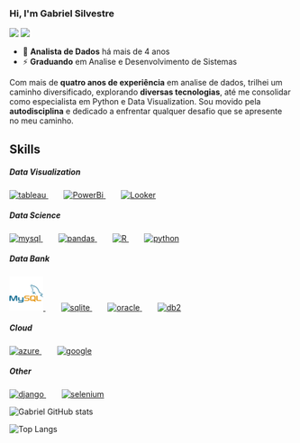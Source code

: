 ### Hi, I'm Gabriel Silvestre

[<img src="https://img.shields.io/badge/gabrielsilves-0A66C2?style=flat-square&logo=linkedin&logoColor=white" />](https://www.linkedin.com/in//gabrielsilves/)
[<img src="https://img.shields.io/badge/gabrielsilves@gmail.com-EA4335?style=flat-square&logo=Gmail&logoColor=white" />](mailto:gabrielsilves@gmail.com)

- 🤿 **Analista de Dados** há mais de 4 anos
- ⚡ **Graduando** em Analise e Desenvolvimento de Sistemas

Com mais de **quatro anos de experiência** em analise de dados, trilhei um caminho diversificado, explorando **diversas tecnologias**, até me consolidar como especialista em Python e Data Visualization. Sou movido pela **autodisciplina** e dedicado a enfrentar qualquer desafio que se apresente no meu caminho.

## Skills
##### Data Visualization
<p align="left">
        <a href="https://public.tableau.com/app/profile/gabrielsilves/vizzes" target="_blank">
                <img src="https://cdnl.tblsft.com/sites/default/files/pages/tableau_cmyk_2015.png" alt="tableau" width="150" height="40" />
        </a>
        &nbsp;&nbsp;&nbsp;&nbsp;&nbsp;&nbsp; 
        <a href="https://powerbi.microsoft.com/" target="_blank">
                <img src="https://logos-world.net/wp-content/uploads/2022/02/Microsoft-Power-BI-Symbol.png" alt="PowerBi" width="120" height="70" />
        </a>
        &nbsp;&nbsp;&nbsp;&nbsp;&nbsp;&nbsp; 
        <a href="https://github.com/gabrielsilves/looker-studio" target="_blank">
                <img src="https://upload.wikimedia.org/wikipedia/commons/thumb/4/4c/Looker.svg/512px-Looker.svg.png" alt="Looker" width="120" height="30" />
        </a>

##### Data Science
<p align="left">
        <a href="https://www.mysql.com/" target="_blank">
                <img src="https://www.svgrepo.com/show/331760/sql-database-generic.svg"
            alt="mysql" width="60" height="60" />
        </a>
        &nbsp;&nbsp;&nbsp;&nbsp;&nbsp;&nbsp; 
        <a href="https://pandas.pydata.org/" target="_blank">
                <img src="https://upload.wikimedia.org/wikipedia/commons/thumb/e/ed/Pandas_logo.svg/1280px-Pandas_logo.svg.png" alt="pandas"
            width="80" height="40" /> 
        </a>
        &nbsp;&nbsp;&nbsp;&nbsp;&nbsp;&nbsp; 
        <a href="https://posit.co/download/rstudio-desktop/" target="_blank">
                <img src="https://cdn4.iconfinder.com/data/icons/logos-and-brands/512/285_R_Project_logo-512.png" alt="R"
            width="65" height="60" /> 
        </a>
        &nbsp;&nbsp;&nbsp;&nbsp;&nbsp;&nbsp; 
        <a href="https://www.python.org" target="_blank">
                <img src="https://cdn.icon-icons.com/icons2/2699/PNG/512/python_vertical_logo_icon_168039.png" alt="python" width="60" height="60" />
        </a>
    
 </p>

##### Data Bank
<p align="left">
        <a href="https://www.mysql.com/" target="_blank">
                <img src="https://raw.githubusercontent.com/devicons/devicon/master/icons/mysql/mysql-original-wordmark.svg"
            alt="mysql" width="60" height="60" /> 
        </a> 
        &nbsp;&nbsp;&nbsp;&nbsp;&nbsp;&nbsp; 
        <a href="https://www.sqlite.org/" target="_blank">
                <img src="https://cdn.jsdelivr.net/gh/devicons/devicon/icons/sqlite/sqlite-original-wordmark.svg"
            alt="sqlite" width="60" height="60" /> 
        </a>
        &nbsp;&nbsp;&nbsp;&nbsp;&nbsp;&nbsp; 
        <a href="https://www.oracle.com/" target="_blank">
                <img src="https://cdn.jsdelivr.net/gh/devicons/devicon/icons/oracle/oracle-original.svg"
            alt="oracle" width="60" height="60" /> 
        </a>
        &nbsp;&nbsp;&nbsp;&nbsp;&nbsp;&nbsp; 
        <a href="https://www.ibm.com/br-pt/products/db2/database?utm_content=SRCWW&p1=Search&p4=43700077141678485&p5=e&gclid=CjwKCAiAgeeqBhBAEiwAoDDhn4-s8AESSW2B-WMaQKtM5hjT4t6oj8_YeLCGRQS95QkM-1XqkHL6JRoC8DgQAvD_BwE&gclsrc=aw.ds" target="_blank">
                <img src="https://freepngimg.com/thumb/ibm/67893-ibm-database-computer-sql-db2-software.png"
            alt="db2" width="60" height="60" /> 
        </a>
    
 </p>

##### Cloud
<p align="left">
    <a href="https://azure.microsoft.com/" target="_blank">
        <img src="https://cdn.jsdelivr.net/gh/devicons/devicon/icons/azure/azure-original-wordmark.svg" alt="azure" width="90" height="90" />
    </a>
    &nbsp;&nbsp;&nbsp;&nbsp;&nbsp;&nbsp;
    <a href="https://cloud.google.com/" target="_blank">
        <img src="https://cdn.jsdelivr.net/gh/devicons/devicon/icons/googlecloud/googlecloud-original-wordmark.svg" alt="google" width="90" height="90" />
    </a>
</p>



 ##### Other
<p align="left">
         <a href="https://www.djangoproject.com/" target="_blank">
                <img src="https://static.djangoproject.com/img/logos/django-logo-negative.1d528e2cb5fb.png" alt="django" width="65" height="30" />
        </a>
        &nbsp;&nbsp;&nbsp;&nbsp;&nbsp;&nbsp;
        <a href="https://www.selenium.dev" target="_blank">
                <img src="https://raw.githubusercontent.com/detain/svg-logos/780f25886640cef088af994181646db2f6b1a3f8/svg/selenium-logo.svg" alt="selenium" width="60" height="60" />
        </a>


![Gabriel GitHub stats](https://github-readme-stats.vercel.app/api?username=gabrielsilves&show_icons=true&theme=transparent&count_private=false)

![Top Langs](https://github-readme-stats.vercel.app/api/top-langs/?username=gabrielsilves&hide_progress=false&count_private=true)
